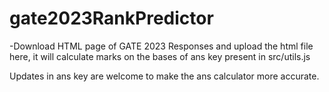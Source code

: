 # gate2023RankPredictor

-Download HTML page of GATE 2023 Responses and upload the html file here, it will calculate marks on the bases of ans key present in src/utils.js

Updates in ans key are welcome to make the ans calculator more accurate.
